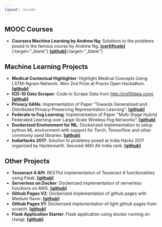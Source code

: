 ```yaml
---
layout: resume
---
```


## MOOC Courses
- **Coursera Machine Learning by Andrew Ng**: Solutions to the problems posed in the famous course by Andrew Ng. [**[certificate]**](https://www.coursera.org/account/accomplishments/certificate/QEAEKZ46KCF4){:target="_blank"} [**[github]**](https://github.com/shams-sam/CourseraMachineLearningAndrewNg){:target="_blank"}

## Machine Learning Projects

- **Medical Contextual Highlighter**: Highlight Medical Concepts Using LSTM-Ngram Network. Won 2nd Prize at Practo Open Hackathon. [**[github]**](https://github.com/shams-sam/MedicalContextualHighlighter)
- **ICD-10 Data Scraper**: Code to Scrape Data from http://icd10data.com/. [**[github]**](https://github.com/shams-sam/ICD10Data.com)
- **Privacy GANs**: Implementation of Paper "Towards Generalized and Distributed Privacy-Preserving Representation Learning". [**[github]**](https://github.com/shams-sam/PrivacyGANs)
- **Federate to Fog Learning**: Implementation of Paper "Multi-Stage Hybrid Federated Learning over Large-Scale Wireless Fog Networks". [**[github]**](https://github.com/shams-sam/Federated2Fog)
- **Dockerized Environment for ML**: Dockerized implementation to setup python ML environment with support for Torch, Tensorflow and other commonly used libraries. [**[github]**](https://github.com/shams-sam/setups)
- **IndiaHacks 2017**: Solution to problems posed at India Hacks 2017 organized by Hackerearth. Secured 46th All-India rank. [**[github]**](https://github.com/shams-sam/HackerEarthIndiaHacks2017)


## Other Projects

- **Tesseract 4 API**: RESTful implementation of Tesseract 4 functionalities using Flask. [**[github]**](https://github.com/shams-sam/github-page-v2)
- **Serverless on Docker**: Dockerized implementation of serverless functions on AWS. [**[github]**](https://github.com/shams-sam/ServerlessOnDocker)
- **Github Pages V2**: Dockerized implementation of github pages with Medium flavor. [**[github]**](https://github.com/shams-sam/github-page-v2)
- **Github Pages V1**: Dockerized implementation of light github pages from scratch. [**[github]**](https://github.com/shams-sam/github-page-v1)
- **Flask Application Starter**: Flask application using docker running on Uwsgi. [**[github]**](https://github.com/shams-sam/FlaskApplicationStarter)
